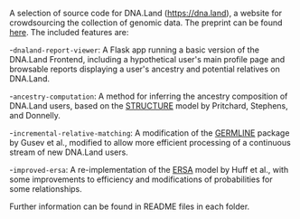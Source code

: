 A selection of source code for DNA.Land (https://dna.land), a website for crowdsourcing the collection of genomic data. The preprint can be found [here](http://www.biorxiv.org/content/early/2017/05/09/135715). The included features are:

-`dnaland-report-viewer`: A Flask app running a basic version of the DNA.Land Frontend, including a hypothetical user's main profile page and browsable reports displaying a user's ancestry and potential relatives on DNA.Land.

-`ancestry-computation`: A method for inferring the ancestry composition of DNA.Land users, based on the [STRUCTURE](http://www.ncbi.nlm.nih.gov/pubmed/10835412)  model by Pritchard, Stephens, and Donnelly.

-`incremental-relative-matching`: A modification of the [GERMLINE](http://www.cs.columbia.edu/~gusev/germline/) package by Gusev et al., modified to allow more efficient processing of a continuous stream of new DNA.Land users.

-`improved-ersa`: A re-implementation of the [ERSA](http://genome.cshlp.org/content/21/5/768.full) model by Huff et al., with some improvements to efficiency and modifications of probabilities for some relationships.

Further information can be found in README files in each folder.


